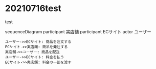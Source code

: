 # 20210716test
test



sequenceDiagram
    participant 実店舗
    participant ECサイト
    actor ユーザー

    ユーザー->>ECサイト: 商品を注文する
    ECサイト->>実店舗: 商品を発注する
    実店舗->>ユーザー: 商品を配送
    ユーザー->>ECサイト: 料金を払う
    ECサイト->>実店舗: 料金の一部を渡す
